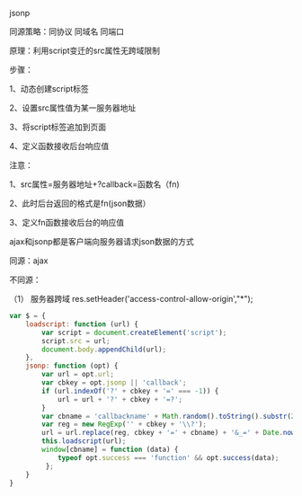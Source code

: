 jsonp  

同源策略：同协议 同域名 同端口

原理：利用script变迁的src属性无跨域限制

步骤：

1、动态创建script标签

2、设置src属性值为某一服务器地址

3、将script标签追加到页面

4、定义函数接收后台响应值

注意：

1、src属性=服务器地址+?callback=函数名（fn)

2、此时后台返回的格式是fn(json数据）

3、定义fn函数接收后台的响应值

ajax和jsonp都是客户端向服务器请求json数据的方式



同源：ajax

不同源：

（1） 服务器跨域  res.setHeader('access-control-allow-origin',"*");

```javascript
var $ = {
    loadscript: function (url) {
        var script = document.createElement('script');
        script.src = url;
        document.body.appendChild(url);
    },
    jsonp: function (opt) {
        var url = opt.url;
        var cbkey = opt.jsonp || 'callback';
        if (url.indexOf('?' + cbkey + '=' === -1)) {
            url = url + '?' + cbkey + '=?';
        }
        var cbname = 'callbackname' + Math.random().toString().substr(2, 10);
        var reg = new RegExp('' + cbkey + '\\?');
        url = url.replace(reg, cbkey + '=' + cbname) + '&_=' + Date.now();
        this.loadscript(url);
        window[cbname] = function (data) { 
            typeof opt.success === 'function' && opt.success(data);
         };
    }
}
```

